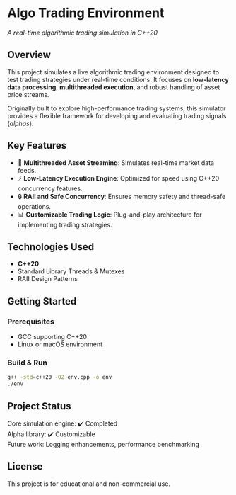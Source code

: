 # Algo Trading Environment
*A real-time algorithmic trading simulation in C++20*

## Overview
This project simulates a live algorithmic trading environment designed to test trading strategies under real-time conditions. It focuses on **low-latency data processing**, **multithreaded execution**, and robust handling of asset price streams.

Originally built to explore high-performance trading systems, this simulator provides a flexible framework for developing and evaluating trading signals (*alphas*).

## Key Features
- 🚀 **Multithreaded Asset Streaming**: Simulates real-time market data feeds.
- ⚡ **Low-Latency Execution Engine**: Optimized for speed using C++20 concurrency features.
- 🔒 **RAII and Safe Concurrency**: Ensures memory safety and thread-safe operations.
- 📊 **Customizable Trading Logic**: Plug-and-play architecture for implementing trading strategies.

## Technologies Used
- **C++20**
- Standard Library Threads & Mutexes
- RAII Design Patterns

## Getting Started
### Prerequisites
- GCC supporting C++20
- Linux or macOS environment

### Build & Run
```bash
g++ -std=c++20 -O2 env.cpp -o env
./env
```

## Project Status
Core simulation engine: ✔️ Completed  
Alpha library: ✔️ Customizable  
Future work: Logging enhancements, performance benchmarking

## License
This project is for educational and non-commercial use.
